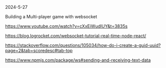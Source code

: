 2024-5-27

Building a Multi-player game with websocket

https://www.youtube.com/watch?v=cXxEiWudIUY&t=3835s

https://blog.logrocket.com/websocket-tutorial-real-time-node-react/

https://stackoverflow.com/questions/105034/how-do-i-create-a-guid-uuid?page=2&tab=scoredesc#tab-top

https://www.npmjs.com/package/ws#sending-and-receiving-text-data
